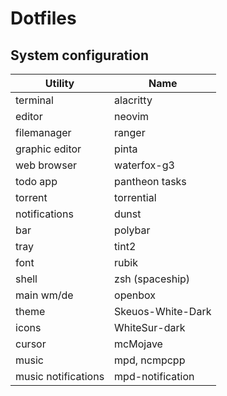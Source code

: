 # Dotfiles
## System configuration

| Utility             | Name              |
| ------------------- | ----------------- |
| terminal            | alacritty         |
| editor              | neovim            |
| filemanager         | ranger            |
| graphic editor      | pinta             |
| web browser         | waterfox-g3       |
| todo app            | pantheon tasks    |
| torrent             | torrential        |
| notifications       | dunst             |
| bar                 | polybar           |
| tray                | tint2             |
| font                | rubik             |
| shell               | zsh (spaceship)   |
| main wm/de          | openbox           |
| theme               | Skeuos-White-Dark |
| icons               | WhiteSur-dark     |
| cursor              | mcMojave          |
| music               | mpd, ncmpcpp      |
| music notifications | mpd-notification  |
